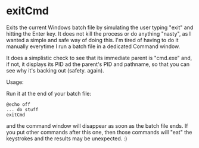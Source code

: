 # exitCmd

Exits the current Windows batch file by simulating the user typing "exit" and hitting the Enter key. It does not kill the process or do anything "nasty", as I wanted a simple and safe way of doing this. I'm tired of having to do it manually everytime I run a batch file in a dedicated Command window.

It does a simplistic check to see that its immediate parent is "cmd.exe" and, if not, it displays its PID ad the parent's PID and pathname, so that you can see why it's backing out (safety. again).

Usage:

Run it at the end of your batch file:

```
@echo off
... do stuff
exitCmd
```
 and the command window will disappear as soon as the batch file ends. If you put other commands after this one, then those commands will "eat" the keystrokes and the results may be unexpected. :)
 
